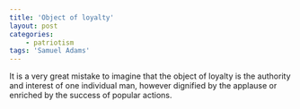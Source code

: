 ```yaml
---
title: 'Object of loyalty'
layout: post
categories:
    - patriotism
tags: 'Samuel Adams'
---
```


It is a very great mistake to imagine that the object of loyalty is the authority and interest of one individual man, however dignified by the applause or enriched by the success of popular actions.